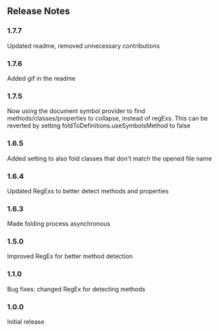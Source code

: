 ## Release Notes

### 1.7.7

Updated readme, removed unnecessary contributions

### 1.7.6

Added gif in the readme

### 1.7.5

Now using the document symbol provider to find methods/classes/properties to collapse, instead of regExs. This can be reverted by setting foldToDefinitions.useSymbolsMethod to false

### 1.6.5

Added setting to also fold classes that don't match the opened file name

### 1.6.4

Updated RegExs to better detect methods and properties

### 1.6.3

Made folding process asynchronous

### 1.5.0

Improved RegEx for better method detection

### 1.1.0

Bug fixes: changed RegEx for detecting methods

### 1.0.0

Initial release